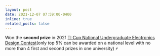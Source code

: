```yaml
---
layout: post
date: 2021-12-07 07:59:00-0400
inline: true
related_posts: false
---
```


Won the **second prize** in 2021 [TI Cup National Undergraduate Electronics Design Contest](https://www.nuedc-training.com.cn/)(only top 5% can be awarded on a national level with no more than 4 first and second prizes in one university) ⚡️
